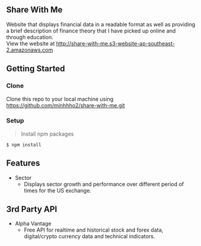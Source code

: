 ## Share With Me
Website that displays financial data in a readable format as well as providing a brief description of finance theory that I have picked up online and through education.  
View the website at http://share-with-me.s3-website-ap-southeast-2.amazonaws.com

## Getting Started

### Clone
Clone this repo to your local machine using https://github.com/minhhho2/share-with-me.git

### Setup
> Install npm packages
``` shell
$ npm install
```

## Features
- Sector
  - Displays sector growth and performance over different period of times for the US exchange.

## 3rd Party API
- Alpha Vantage
  - Free API for realtime and historical stock and forex data, digital/crypto currency data and technical indicators.
 
